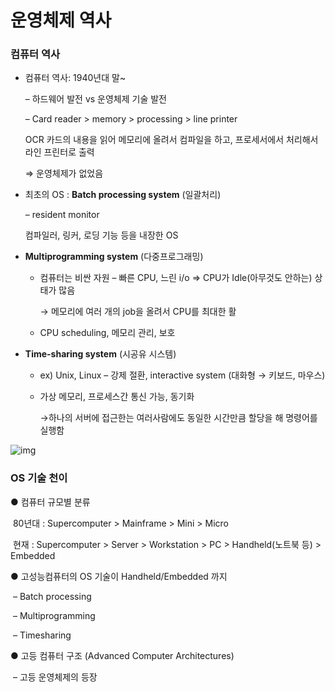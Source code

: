 # 운영체제 역사

### 컴퓨터 역사

- 컴퓨터 역사: 1940년대 말~ 

  – 하드웨어 발전 vs 운영체제 기술 발전

  – Card reader > memory > processing > line printer

  OCR 카드의 내용을 읽어 메모리에 올려서 컴파일을 하고, 프로세서에서 처리해서 라인 프린터로 출력

  ⇒ 운영체제가 없었음

- 최초의 OS : **Batch processing system** (일괄처리)

  – resident monitor

  컴파일러, 링커, 로딩 기능 등을 내장한 OS

- **Multiprogramming system** (다중프로그래밍)

  - 컴퓨터는 비싼 자원 – 빠른 CPU, 느린 i/o ⇒ CPU가 Idle(아무것도 안하는) 상태가 많음

   	→ 메모리에 여러 개의 job을 올려서 CPU를 최대한 활

  - CPU scheduling, 메모리 관리, 보호

- **Time-sharing system** (시공유 시스템) 

  - ex) Unix, Linux – 강제 절환, interactive system (대화형 → 키보드, 마우스)

  - 가상 메모리, 프로세스간 통신 가능, 동기화

    →하나의 서버에 접근한는 여러사람에도 동일한 시간만큼 할당을 해 명령어를 실행함 

![img](https://www.notion.so/image/https%3A%2F%2Fs3-us-west-2.amazonaws.com%2Fsecure.notion-static.com%2F0140defb-d104-4b81-b152-7488c487bccb%2FUntitled.png?table=block&id=fe786f26-c5cc-4193-936e-e859d7f5f5dd&width=890&cache=v2)

### OS 기술 천이

● 컴퓨터 규모별 분류 

​	80년대 : Supercomputer > Mainframe > Mini > Micro 

​	현재 : Supercomputer > Server > Workstation > PC > Handheld(노트북 등) > Embedded

● 고성능컴퓨터의 OS 기술이 Handheld/Embedded 까지 

​	– Batch processing 

​	– Multiprogramming 

​	– Timesharing

● 고등 컴퓨터 구조 (Advanced Computer Architectures) 

​	– 고등 운영체제의 등장